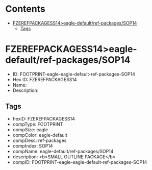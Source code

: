 



Contents
========

* [FZEREFPACKAGESS14>eagle-default/ref-packages/SOP14](#fzerefpackagess14eagle-defaultref-packagessop14)
	* [Tags](#tags)

# FZEREFPACKAGESS14>eagle-default/ref-packages/SOP14

- ID: FOOTPRINT-eagle-eagle-default-ref-packages-SOP14
- Hex ID: FZEREFPACKAGESS14
- Name: 
- Description: 

## Tags

- hexID: FZEREFPACKAGESS14
- oompType: FOOTPRINT
- oompSize: eagle
- oompColor: eagle-default
- oompDesc: ref-packages
- oompIndex: SOP14
- oompName: eagle-default/ref-packages/SOP14
- description: &lt;b&gt;SMALL OUTLINE PACKAGE&lt;/b&gt;
- oompID: FOOTPRINT-eagle-eagle-default-ref-packages-SOP14
